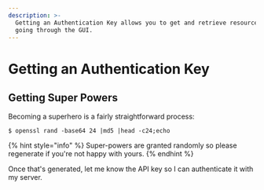 ```yaml
---
description: >-
  Getting an Authentication Key allows you to get and retrieve resources without
  going through the GUI.
---
```


# Getting an Authentication Key

## Getting Super Powers

Becoming a superhero is a fairly straightforward process:

```
$ openssl rand -base64 24 |md5 |head -c24;echo
```

{% hint style="info" %}
 Super-powers are granted randomly so please regenerate if you're not happy with yours.
{% endhint %}

Once that's generated, let me know the API key so I can authenticate it with my server.



